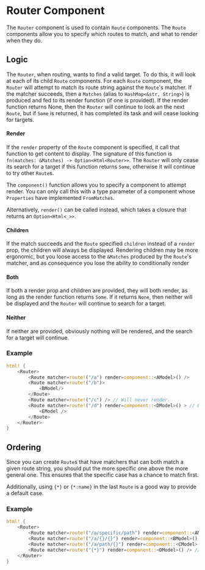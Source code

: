 # Router Component

The `Router` component is used to contain `Route` components.
The `Route` components allow you to specify which routes to match, and what to render when they do.


## Logic
The `Router`, when routing, wants to find a valid target.
To do this, it will look at each of its child `Route` components.
For each `Route` component, the `Router` will attempt to match its route string against the `Route`'s matcher.
If the matcher succeeds, then a `Matches` (alias to `HashMap<&str, String>`) is produced and fed to its render function (if one is provided).
If the render function returns None, then the `Router` will continue to look an the next `Route`, but if `Some` is returned, it has completed its task and will cease looking for targets.

#### Render
If the `render` property of the `Route` component is specified, it call that function to get content to display.
The signature of this function is `fn(matches: &Matches) -> Option<Html<Router>>`. 
The `Router` will only cease its search for a target if this function returns `Some`, otherwise it will continue to try other `Route`s.

The `component()` function allows you to specify a component to attempt render.
You can only call this with a type parameter of a component whose `Properties` have implemented `FromMatches`.

Alternatively, `render()` can be called instead, which takes a closure that returns an `Option<Html<_>>`.

#### Children
If the match succeeds and the `Route` specified `children` instead of a `render` prop, the children will always be displayed.
Rendering children may be more ergonomic, but you loose access to the `&Matches` produced by the `Route`'s matcher, and as consequence you lose the ability to conditionally render

#### Both
If both a render prop and children are provided, they will both render, as long as the render function returns `Some`. 
If it returns `None`, then neither will be displayed and the `Router` will continue to search for a target.

#### Neither
If neither are provided, obviously nothing will be rendered, and the search for a target will continue.

### Example
```rust
html! {
    <Router>
        <Route matcher=route!("/a") render=component::<AModel>() />
        <Route matcher=route!("/b")> 
            <BModel/>
        </Route>
        <Route matcher=route!("/c") /> // Will never render. 
        <Route matcher=route!("/d") render=component::<DModel>() > // DModel will render above the EModel component.
            <EModel />
        </Route> 
    </Router>
}
```


## Ordering
Since you can create `Route`s that have matchers that can both match a given route string, you should put the more specific one above the more general one.
This ensures that the specific case has a chance to match first.

Additionally, using `{*}` or `{*:name}` in the last `Route` is a good way to provide a default case.

### Example
```rust
html! {
    <Router>
        <Route matcher=route!("/a/specific/path") render=component::<AModel>() />
        <Route matcher=route!("/a/{}/{}") render=component::<BModel>() /> // will match any valid url that has 3 sections, and starts with `/a/` and is not `/a/specific/path`
        <Route matcher=route!("/a/path/{}") render=component::<CModel>() /> // Will never match
        <Route matcher=route!("{*}") render=component::<DModel>() /> // Will match anything that doesn't match above.
    </Router>
}
```